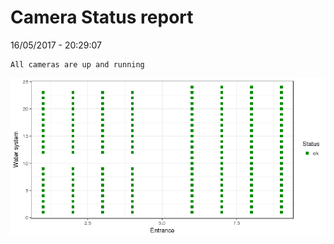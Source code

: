 Camera Status report
================
16/05/2017 - 20:29:07

    All cameras are up and running

![](camreport_files/figure-markdown_github/unnamed-chunk-2-1.png)
